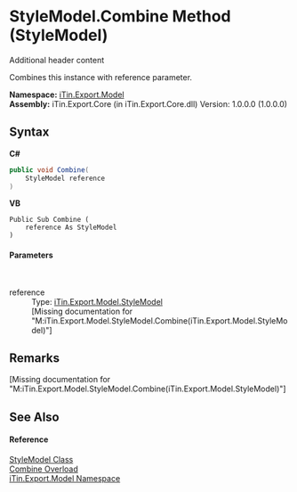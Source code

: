 # StyleModel.Combine Method (StyleModel)
Additional header content 

Combines this instance with reference parameter.

**Namespace:**&nbsp;<a href="N_iTin_Export_Model">iTin.Export.Model</a><br />**Assembly:**&nbsp;iTin.Export.Core (in iTin.Export.Core.dll) Version: 1.0.0.0 (1.0.0.0)

## Syntax

**C#**<br />
``` C#
public void Combine(
	StyleModel reference
)
```

**VB**<br />
``` VB
Public Sub Combine ( 
	reference As StyleModel
)
```


#### Parameters
&nbsp;<dl><dt>reference</dt><dd>Type: <a href="T_iTin_Export_Model_StyleModel">iTin.Export.Model.StyleModel</a><br />\[Missing <param name="reference"/> documentation for "M:iTin.Export.Model.StyleModel.Combine(iTin.Export.Model.StyleModel)"\]</dd></dl>

## Remarks
\[Missing <remarks> documentation for "M:iTin.Export.Model.StyleModel.Combine(iTin.Export.Model.StyleModel)"\]

## See Also


#### Reference
<a href="T_iTin_Export_Model_StyleModel">StyleModel Class</a><br /><a href="Overload_iTin_Export_Model_StyleModel_Combine">Combine Overload</a><br /><a href="N_iTin_Export_Model">iTin.Export.Model Namespace</a><br />